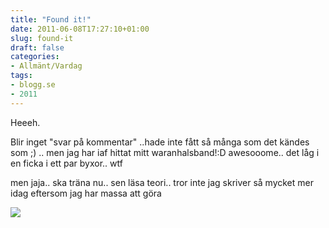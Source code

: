 ```yaml
---
title: "Found it!"
date: 2011-06-08T17:27:10+01:00
slug: found-it
draft: false
categories:
- Allmänt/Vardag
tags:
- blogg.se
- 2011
---
```

Heeeh.  
  
Blir inget "svar på kommentar" ..hade inte fått så många som det kändes som ;) .. men jag har iaf hittat mitt waranhalsband!:D awesooome.. det låg i en ficka i ett par byxor.. wtf  
  
men jaja.. ska träna nu.. sen läsa teori.. tror inte jag skriver så mycket mer idag eftersom jag har massa att göra  
  
![](/assets/images/blogg.se/blod-shot-red-horrible_151753844.jpg)